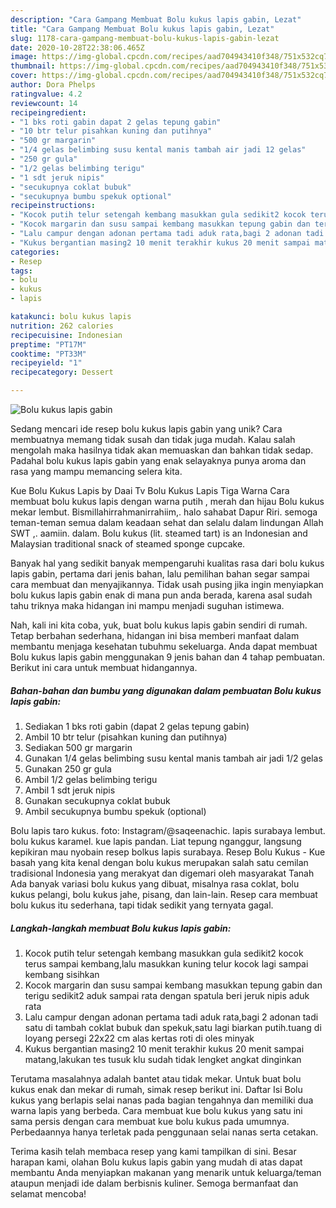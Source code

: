```yaml
---
description: "Cara Gampang Membuat Bolu kukus lapis gabin, Lezat"
title: "Cara Gampang Membuat Bolu kukus lapis gabin, Lezat"
slug: 1178-cara-gampang-membuat-bolu-kukus-lapis-gabin-lezat
date: 2020-10-28T22:38:06.465Z
image: https://img-global.cpcdn.com/recipes/aad704943410f348/751x532cq70/bolu-kukus-lapis-gabin-foto-resep-utama.jpg
thumbnail: https://img-global.cpcdn.com/recipes/aad704943410f348/751x532cq70/bolu-kukus-lapis-gabin-foto-resep-utama.jpg
cover: https://img-global.cpcdn.com/recipes/aad704943410f348/751x532cq70/bolu-kukus-lapis-gabin-foto-resep-utama.jpg
author: Dora Phelps
ratingvalue: 4.2
reviewcount: 14
recipeingredient:
- "1 bks roti gabin dapat 2 gelas tepung gabin"
- "10 btr telur pisahkan kuning dan putihnya"
- "500 gr margarin"
- "1/4 gelas belimbing susu kental manis tambah air jadi 12 gelas"
- "250 gr gula"
- "1/2 gelas belimbing terigu"
- "1 sdt jeruk nipis"
- "secukupnya coklat bubuk"
- "secukupnya bumbu spekuk optional"
recipeinstructions:
- "Kocok putih telur setengah kembang masukkan gula sedikit2 kocok terus sampai kembang,lalu masukkan kuning telur kocok lagi sampai kembang sisihkan"
- "Kocok margarin dan susu sampai kembang masukkan tepung gabin dan terigu sedikit2 aduk sampai rata dengan spatula beri jeruk nipis aduk rata"
- "Lalu campur dengan adonan pertama tadi aduk rata,bagi 2 adonan tadi satu di tambah coklat bubuk dan spekuk,satu lagi biarkan putih.tuang di loyang persegi 22x22 cm alas kertas roti di oles minyak"
- "Kukus bergantian masing2 10 menit terakhir kukus 20 menit sampai matang,lakukan tes tusuk klu sudah tidak lengket angkat dinginkan"
categories:
- Resep
tags:
- bolu
- kukus
- lapis

katakunci: bolu kukus lapis 
nutrition: 262 calories
recipecuisine: Indonesian
preptime: "PT17M"
cooktime: "PT33M"
recipeyield: "1"
recipecategory: Dessert

---
```



![Bolu kukus lapis gabin](https://img-global.cpcdn.com/recipes/aad704943410f348/751x532cq70/bolu-kukus-lapis-gabin-foto-resep-utama.jpg)

Sedang mencari ide resep bolu kukus lapis gabin yang unik? Cara membuatnya memang tidak susah dan tidak juga mudah. Kalau salah mengolah maka hasilnya tidak akan memuaskan dan bahkan tidak sedap. Padahal bolu kukus lapis gabin yang enak selayaknya punya aroma dan rasa yang mampu memancing selera kita.

Kue Bolu Kukus Lapis by Daai Tv Bolu Kukus Lapis Tiga Warna Cara membuat bolu kukus lapis dengan warna putih , merah dan hijau Bolu kukus mekar lembut. Bismillahirrahmanirrahiim,. halo sahabat Dapur Riri. semoga teman-teman semua dalam keadaan sehat dan selalu dalam lindungan Allah SWT ,. aamiin. dalam. Bolu kukus (lit. steamed tart) is an Indonesian and Malaysian traditional snack of steamed sponge cupcake.

Banyak hal yang sedikit banyak mempengaruhi kualitas rasa dari bolu kukus lapis gabin, pertama dari jenis bahan, lalu pemilihan bahan segar sampai cara membuat dan menyajikannya. Tidak usah pusing jika ingin menyiapkan bolu kukus lapis gabin enak di mana pun anda berada, karena asal sudah tahu triknya maka hidangan ini mampu menjadi suguhan istimewa.


Nah, kali ini kita coba, yuk, buat bolu kukus lapis gabin sendiri di rumah. Tetap berbahan sederhana, hidangan ini bisa memberi manfaat dalam membantu menjaga kesehatan tubuhmu sekeluarga. Anda dapat membuat Bolu kukus lapis gabin menggunakan 9 jenis bahan dan 4 tahap pembuatan. Berikut ini cara untuk membuat hidangannya.

<!--inarticleads1-->

##### Bahan-bahan dan bumbu yang digunakan dalam pembuatan Bolu kukus lapis gabin:

1. Sediakan 1 bks roti gabin (dapat 2 gelas tepung gabin)
1. Ambil 10 btr telur (pisahkan kuning dan putihnya)
1. Sediakan 500 gr margarin
1. Gunakan 1/4 gelas belimbing susu kental manis tambah air jadi 1/2 gelas
1. Gunakan 250 gr gula
1. Ambil 1/2 gelas belimbing terigu
1. Ambil 1 sdt jeruk nipis
1. Gunakan secukupnya coklat bubuk
1. Ambil secukupnya bumbu spekuk (optional)


Bolu lapis taro kukus. foto: Instagram/@saqeenachic. lapis surabaya lembut. bolu kukus karamel. kue lapis pandan. Liat tepung nganggur, langsung kepikiran mau nyobain resep bolkus lapis surabaya. Resep Bolu Kukus - Kue basah yang kita kenal dengan bolu kukus merupakan salah satu cemilan tradisional Indonesia yang merakyat dan digemari oleh masyarakat Tanah Ada banyak variasi bolu kukus yang dibuat, misalnya rasa coklat, bolu kukus pelangi, bolu kukus jahe, pisang, dan lain-lain. Resep cara membuat bolu kukus itu sederhana, tapi tidak sedikit yang ternyata gagal. 

<!--inarticleads2-->

##### Langkah-langkah membuat Bolu kukus lapis gabin:

1. Kocok putih telur setengah kembang masukkan gula sedikit2 kocok terus sampai kembang,lalu masukkan kuning telur kocok lagi sampai kembang sisihkan
1. Kocok margarin dan susu sampai kembang masukkan tepung gabin dan terigu sedikit2 aduk sampai rata dengan spatula beri jeruk nipis aduk rata
1. Lalu campur dengan adonan pertama tadi aduk rata,bagi 2 adonan tadi satu di tambah coklat bubuk dan spekuk,satu lagi biarkan putih.tuang di loyang persegi 22x22 cm alas kertas roti di oles minyak
1. Kukus bergantian masing2 10 menit terakhir kukus 20 menit sampai matang,lakukan tes tusuk klu sudah tidak lengket angkat dinginkan


Terutama masalahnya adalah bantet atau tidak mekar. Untuk buat bolu kukus enak dan mekar di rumah, simak resep berikut ini. Daftar Isi Bolu kukus yang berlapis selai nanas pada bagian tengahnya dan memiliki dua warna lapis yang berbeda. Cara membuat kue bolu kukus yang satu ini sama persis dengan cara membuat kue bolu kukus pada umumnya. Perbedaannya hanya terletak pada penggunaan selai nanas serta cetakan. 

Terima kasih telah membaca resep yang kami tampilkan di sini. Besar harapan kami, olahan Bolu kukus lapis gabin yang mudah di atas dapat membantu Anda menyiapkan makanan yang menarik untuk keluarga/teman ataupun menjadi ide dalam berbisnis kuliner. Semoga bermanfaat dan selamat mencoba!
